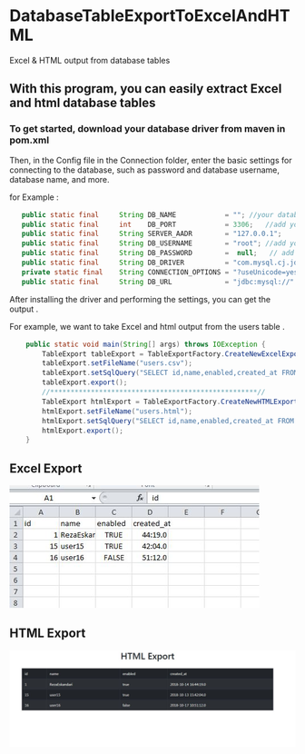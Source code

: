 # DatabaseTableExportToExcelAndHTML
Excel &amp; HTML output from database tables

## With this program, you can easily extract Excel and html database tables

### To get started, download your database driver from maven in pom.xml

Then, in the Config file in the Connection folder, enter the basic settings for connecting to the database, such as password and database username, database name, and more.

for Example : 
 ```java
    public static final     String DB_NAME            = ""; //your database name
    public static final     int    DB_PORT            = 3306;   //add your database port number
    public static final     String SERVER_AADR        = "127.0.0.1";     //your_db_server_address
    public static final     String DB_USERNAME        = "root"; //add your database username
    public static final     String DB_PASSWORD        =  null;   // add your database password
    public static final     String DB_DRIVER          = "com.mysql.cj.jdbc.Driver"; //default driver is mysql-connector driver
    private static final    String CONNECTION_OPTIONS = "?useUnicode=yes&characterEncoding=UTF-8";
    public static final     String DB_URL             = "jdbc:mysql://" + SERVER_AADR + ":" + DB_PORT + "/" + DB_NAME + CONNECTION_OPTIONS;
 ```

After installing the driver and performing the settings, you can get the output .

For example, we want to take Excel and html output from the users table .

```java
    public static void main(String[] args) throws IOException {
        TableExport tableExport = TableExportFactory.CreateNewExcelExport();
        tableExport.setFileName("users.csv");
        tableExport.setSqlQuery("SELECT id,name,enabled,created_at FROM users");
        tableExport.export();
        //***************************************************//
        TableExport htmlExport = TableExportFactory.CreateNewHTMLExport();
        htmlExport.setFileName("users.html");
        htmlExport.setSqlQuery("SELECT id,name,enabled,created_at FROM users");
        htmlExport.export();
    }

```
 ## Excel Export
<img src="https://github.com/RezaEskandarii/repository-images/blob/master/excel_export.JPG?raw=true">

## HTML Export
<img src="https://raw.githubusercontent.com/RezaEskandarii/repository-images/master/html_export.JPG">
